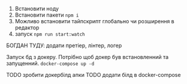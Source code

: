 1. Встановити ноду
2. Встановити пакети `npm i`
3. Можливо встановити тайпскрипт глобально чи розширення в редактор
4. запуск `npm run start:watch`

БОГДАН ТУДУ: додати претіер, лінтер, логер

Запуск бд з докеру. Потрібно щоб докер був встановленний та запущенний.
`docker-compose up -d`

TODO зробити докербілд апки
TODO додати білд в docker-compose

